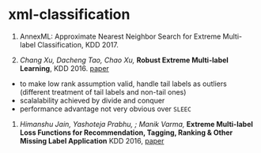 # xml-classification


1. AnnexML: Approximate Nearest Neighbor Search for Extreme Multi-label Classification, KDD 2017. 

1. *Chang Xu, Dacheng Tao, Chao Xu,* 
**Robust Extreme Multi-label Learning**, 
KDD 2016. 
[paper](http://www.kdd.org/kdd2016/subtopic/view/robust-extreme-multi-label-learning)

  - to make low rank assumption valid, handle tail labels as outliers (different treatment of tail labels and non-tail ones)
  - scalalability achieved by divide and conquer
  - performance advantage not very obvious over `SLEEC`

1. *Himanshu Jain, Yashoteja Prabhu, ; Manik Varma,*
**Extreme Multi-label Loss Functions for Recommendation, Tagging, Ranking & Other Missing Label Application**
KDD 2016, 
[paper](http://www.kdd.org/kdd2016/subtopic/view/extreme-multi-label-loss-functions-for-recommendation-tagging-ranking-other)